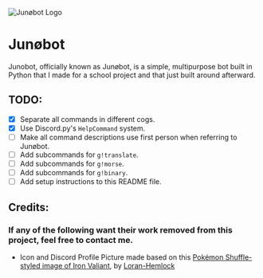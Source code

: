 ![Junøbot Logo](https://file.garden/ZC2FWku7QDnuPZmT/Junobot%20Thumbnail.png)

# Junøbot

Junobot, officially known as Junøbot, is a simple, multipurpose bot built in Python that I made for a school project and
that just built around afterward.

## TODO:

- [x] Separate all commands in different cogs.
- [x] Use Discord.py's `HelpCommand` system.
- [ ] Make all command descriptions use first person when referring to Junøbot.
- [ ] Add subcommands for `g!translate`.
- [ ] Add subcommands for `g!morse`.
- [ ] Add subcommands for `g!binary`.
- [ ] Add setup instructions to this README file.

## Credits:

### __If any of the following want their work removed from this project, feel free to contact me.__

- Icon and Discord Profile Picture made based on
  this [Pokémon Shuffle-styled image of Iron Valiant](https://www.deviantart.com/loran-hemlock/art/Iron-Valiant-Pokemon-Shuffle-Style-Icon-937562662),
  by [Loran-Hemlock](https://www.deviantart.com/loran-hemlock/gallery)
